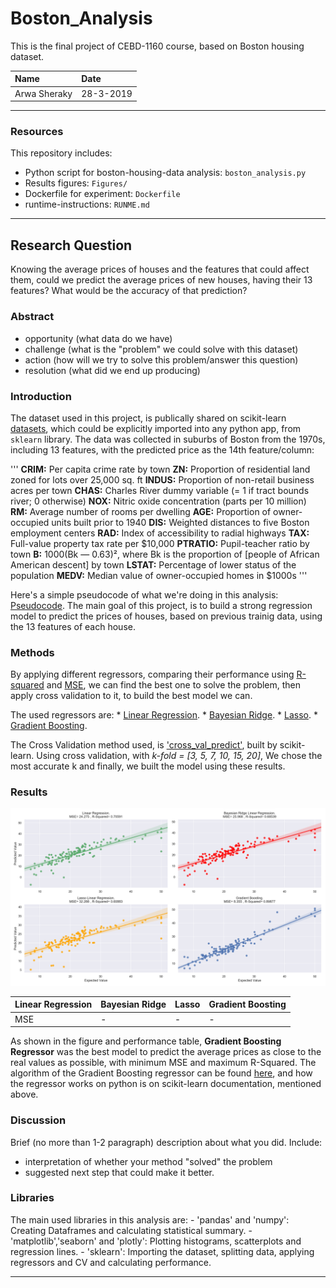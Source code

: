 # Boston_Analysis
This is the final project of CEBD-1160 course, based on Boston housing dataset.

| Name | Date |
|:-------|:---------------|
| Arwa Sheraky | 28-3-2019 |

-----

### Resources
This repository includes:

- Python script for boston-housing-data analysis: `boston_analysis.py`
- Results figures: `Figures/`
- Dockerfile for experiment: `Dockerfile`
- runtime-instructions: `RUNME.md`

-----

## Research Question
Knowing the average prices of houses and the features that could affect them, could we predict the average prices of new houses, having their 13 features? What would be the accuracy of that prediction?

### Abstract

- opportunity (what data do we have)
- challenge (what is the "problem" we could solve with this dataset)
- action (how will we try to solve this problem/answer this question)
- resolution (what did we end up producing)

### Introduction
The dataset used in this project, is publically shared on scikit-learn [datasets](https://scikit-learn.org/stable/datasets/index.html#boston-dataset), which could be explicitly imported into any python app, from `sklearn` library.
The data was collected in suburbs of Boston from the 1970s, including 13 features, with the predicted price as the 14th feature/column:

'''
**CRIM:** Per capita crime rate by town
**ZN:** Proportion of residential land zoned for lots over 25,000 sq. ft
**INDUS:** Proportion of non-retail business acres per town
**CHAS:** Charles River dummy variable (= 1 if tract bounds river; 0 otherwise)
**NOX:** Nitric oxide concentration (parts per 10 million)
**RM:** Average number of rooms per dwelling
**AGE:** Proportion of owner-occupied units built prior to 1940
**DIS:** Weighted distances to five Boston employment centers
**RAD:** Index of accessibility to radial highways
**TAX:** Full-value property tax rate per $10,000
**PTRATIO:** Pupil-teacher ratio by town
**B:** 1000(Bk — 0.63)², where Bk is the proportion of [people of African American descent] by town
**LSTAT:** Percentage of lower status of the population
**MEDV:** Median value of owner-occupied homes in $1000s
'''

Here's a simple pseudocode of what we're doing in this analysis: [Pseudocode](Pseudocode.md). The main goal of this project, is to build a strong regression model to predict the prices of houses, based on previous trainig data, using the 13 features of each house.

### Methods

By applying different regressors, comparing their performance using [R-squared](https://scikit-learn.org/stable/modules/generated/sklearn.metrics.r2_score.html) and [MSE](https://en.wikipedia.org/wiki/Mean_squared_error), we can find the best one to solve the problem, then apply cross validation to it, to build the best model we can.

The used regressors are:
    * [Linear Regression](https://scikit-learn.org/stable/modules/generated/sklearn.linear_model.LinearRegression.html#sklearn.linear_model.LinearRegression).
    * [Bayesian Ridge](https://scikit-learn.org/stable/modules/generated/sklearn.linear_model.BayesianRidge.html#sklearn.linear_model.BayesianRidge).
    * [Lasso](https://scikit-learn.org/stable/modules/generated/sklearn.linear_model.Lasso.html#sklearn.linear_model.Lasso).
    * [Gradient Boosting](https://scikit-learn.org/stable/modules/generated/sklearn.ensemble.GradientBoostingRegressor.html#sklearn.ensemble.GradientBoostingRegressor).

The Cross Validation method used, is ['cross_val_predict'](https://scikit-learn.org/stable/modules/generated/sklearn.model_selection.cross_val_predict.html#sklearn.model_selection.cross_val_predict), built by scikit-learn. Using cross validation, with *k-fold = [3, 5, 7, 10, 15, 20]*, We chose the most accurate k and finally, we built the model using these results.

### Results

![Models Comparison](./Figures/1_Regression_Models.png)

| Linear Regression | Bayesian Ridge | Lasso | Gradient Boosting |
|:---------------|:---------------|:---------------|:---------------|
| MSE | - | - | - | - |


As shown in the figure and performance table, **Gradient Boosting Regressor** was the best model to predict the average prices as close to the real values as possible, with minimum MSE and maximum R-Squared.
The algorithm of the Gradient Boosting regressor can be found [here](https://en.wikipedia.org/wiki/Gradient_boosting#Algorithm), and how the regressor works on python is on scikit-learn documentation, mentioned above.

### Discussion
Brief (no more than 1-2 paragraph) description about what you did. Include:

- interpretation of whether your method "solved" the problem
- suggested next step that could make it better.

### Libraries
The main used libraries in this analysis are:
    - 'pandas' and 'numpy': Creating Dataframes and calculating statistical summary.
    - 'matplotlib','seaborn' and 'plotly': Plotting histograms, scatterplots and regression lines.
    - 'sklearn': Importing the dataset, splitting data, applying regressors and CV and calculating performance.

-------
